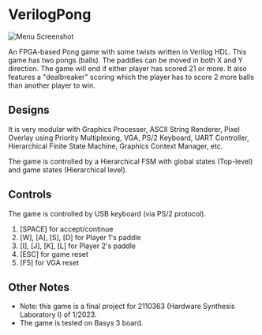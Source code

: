 # VerilogPong

![Menu Screenshot](https://github.com/vtneil/VerilogPong/blob/master/screenshots/01_Menu?raw=true)

An FPGA-based Pong game with some twists written in Verilog HDL. This game has two pongs (balls). The paddles can be moved in both X and Y direction. The game will end if either player has scored 21 or more. It also features a "dealbreaker" scoring which the player has to score 2 more balls than another player to win.

## Designs

It is very modular with Graphics Processer, ASCII String Renderer, Pixel Overlay using Priority Multiplexing, VGA, PS/2 Keyboard, UART Controller, Hierarchical Finite State Machine, Graphics Context Manager, etc.

The game is controlled by a Hierarchical FSM with global states (Top-level) and game states (Hierarchical level).

## Controls

The game is controlled by USB keyboard (via PS/2 protocol).
1. [SPACE] for accept/continue
2. [W], [A], [S], [D] for Player 1's paddle
3. [I], [J], [K], [L] for Player 2's paddle
4. [ESC] for game reset
5. [F5] for VGA reset

## Other Notes

* Note: this game is a final project for 2110363 (Hardware Synthesis Laboratory I) of 1/2023.
* The game is tested on Basys 3 board.